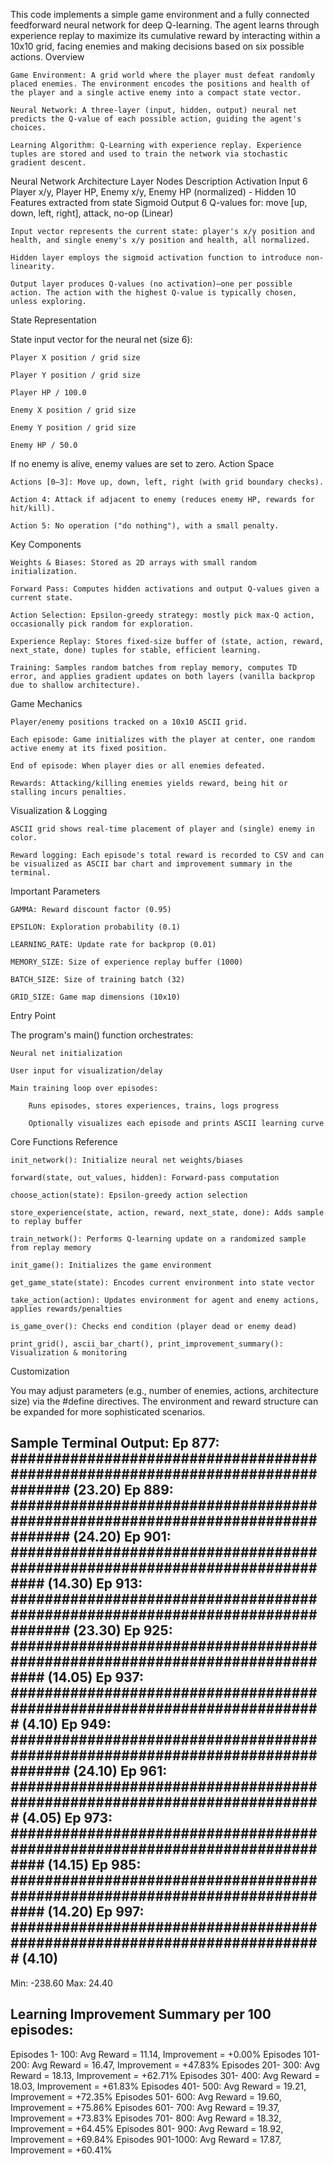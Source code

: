 This code implements a simple game environment and a fully connected feedforward neural network for deep Q-learning. The agent learns through experience replay to maximize its cumulative reward by interacting within a 10x10 grid, facing enemies and making decisions based on six possible actions.
Overview

    Game Environment: A grid world where the player must defeat randomly placed enemies. The environment encodes the positions and health of the player and a single active enemy into a compact state vector.

    Neural Network: A three-layer (input, hidden, output) neural net predicts the Q-value of each possible action, guiding the agent's choices.

    Learning Algorithm: Q-Learning with experience replay. Experience tuples are stored and used to train the network via stochastic gradient descent.

Neural Network Architecture
Layer	Nodes	Description	Activation
Input	6	Player x/y, Player HP, Enemy x/y, Enemy HP (normalized)	-
Hidden	10	Features extracted from state	Sigmoid
Output	6	Q-values for: move [up, down, left, right], attack, no-op	(Linear)

    Input vector represents the current state: player's x/y position and health, and single enemy's x/y position and health, all normalized.

    Hidden layer employs the sigmoid activation function to introduce non-linearity.

    Output layer produces Q-values (no activation)—one per possible action. The action with the highest Q-value is typically chosen, unless exploring.

State Representation

State input vector for the neural net (size 6):

    Player X position / grid size

    Player Y position / grid size

    Player HP / 100.0

    Enemy X position / grid size

    Enemy Y position / grid size

    Enemy HP / 50.0

If no enemy is alive, enemy values are set to zero.
Action Space

    Actions [0–3]: Move up, down, left, right (with grid boundary checks).

    Action 4: Attack if adjacent to enemy (reduces enemy HP, rewards for hit/kill).

    Action 5: No operation ("do nothing"), with a small penalty.

Key Components

    Weights & Biases: Stored as 2D arrays with small random initialization.

    Forward Pass: Computes hidden activations and output Q-values given a current state.

    Action Selection: Epsilon-greedy strategy: mostly pick max-Q action, occasionally pick random for exploration.

    Experience Replay: Stores fixed-size buffer of (state, action, reward, next_state, done) tuples for stable, efficient learning.

    Training: Samples random batches from replay memory, computes TD error, and applies gradient updates on both layers (vanilla backprop due to shallow architecture).

Game Mechanics

    Player/enemy positions tracked on a 10x10 ASCII grid.

    Each episode: Game initializes with the player at center, one random active enemy at its fixed position.

    End of episode: When player dies or all enemies defeated.

    Rewards: Attacking/killing enemies yields reward, being hit or stalling incurs penalties.

Visualization & Logging

    ASCII grid shows real-time placement of player and (single) enemy in color.

    Reward logging: Each episode's total reward is recorded to CSV and can be visualized as ASCII bar chart and improvement summary in the terminal.

Important Parameters

    GAMMA: Reward discount factor (0.95)

    EPSILON: Exploration probability (0.1)

    LEARNING_RATE: Update rate for backprop (0.01)

    MEMORY_SIZE: Size of experience replay buffer (1000)

    BATCH_SIZE: Size of training batch (32)

    GRID_SIZE: Game map dimensions (10x10)

Entry Point

The program's main() function orchestrates:

    Neural net initialization

    User input for visualization/delay

    Main training loop over episodes:

        Runs episodes, stores experiences, trains, logs progress

        Optionally visualizes each episode and prints ASCII learning curve

Core Functions Reference

    init_network(): Initialize neural net weights/biases

    forward(state, out_values, hidden): Forward-pass computation

    choose_action(state): Epsilon-greedy action selection

    store_experience(state, action, reward, next_state, done): Adds sample to replay buffer

    train_network(): Performs Q-learning update on a randomized sample from replay memory

    init_game(): Initializes the game environment

    get_game_state(state): Encodes current environment into state vector

    take_action(action): Updates environment for agent and enemy actions, applies rewards/penalties

    is_game_over(): Checks end condition (player dead or enemy dead)

    print_grid(), ascii_bar_chart(), print_improvement_summary(): Visualization & monitoring

Customization

You may adjust parameters (e.g., number of enemies, actions, architecture size) via the #define directives. The environment and reward structure can be expanded for more sophisticated scenarios.

Sample Terminal Output:
Ep 877: ############################################################################### (23.20)
Ep 889: ############################################################################### (24.20)
Ep 901: ############################################################################ (14.30)
Ep 913: ############################################################################### (23.30)
Ep 925: ############################################################################ (14.05)
Ep 937: ######################################################################### (4.10)
Ep 949: ############################################################################### (24.10)
Ep 961: ######################################################################### (4.05)
Ep 973: ############################################################################ (14.15)
Ep 985: ############################################################################ (14.20)
Ep 997: ######################################################################### (4.10)
----------------------------------------
Min: -238.60   Max: 24.40

Learning Improvement Summary per 100 episodes:
---------------------------------------------
Episodes    1- 100: Avg Reward = 11.14, Improvement =  +0.00%
Episodes  101- 200: Avg Reward = 16.47, Improvement = +47.83%
Episodes  201- 300: Avg Reward = 18.13, Improvement = +62.71%
Episodes  301- 400: Avg Reward = 18.03, Improvement = +61.83%
Episodes  401- 500: Avg Reward = 19.21, Improvement = +72.35%
Episodes  501- 600: Avg Reward = 19.60, Improvement = +75.86%
Episodes  601- 700: Avg Reward = 19.37, Improvement = +73.83%
Episodes  701- 800: Avg Reward = 18.32, Improvement = +64.45%
Episodes  801- 900: Avg Reward = 18.92, Improvement = +69.84%
Episodes  901-1000: Avg Reward = 17.87, Improvement = +60.41%
